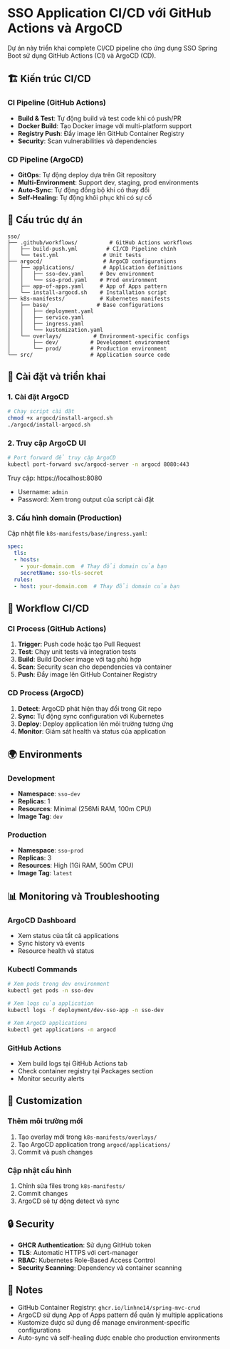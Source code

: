 # SSO Application CI/CD với GitHub Actions và ArgoCD

Dự án này triển khai complete CI/CD pipeline cho ứng dụng SSO Spring Boot sử dụng GitHub Actions (CI) và ArgoCD (CD).

## 🏗️ Kiến trúc CI/CD

### CI Pipeline (GitHub Actions)
- **Build & Test**: Tự động build và test code khi có push/PR
- **Docker Build**: Tạo Docker image với multi-platform support
- **Registry Push**: Đẩy image lên GitHub Container Registry
- **Security**: Scan vulnerabilities và dependencies

### CD Pipeline (ArgoCD)
- **GitOps**: Tự động deploy dựa trên Git repository
- **Multi-Environment**: Support dev, staging, prod environments
- **Auto-Sync**: Tự động đồng bộ khi có thay đổi
- **Self-Healing**: Tự động khôi phục khi có sự cố

## 📁 Cấu trúc dự án

```
sso/
├── .github/workflows/          # GitHub Actions workflows
│   ├── build-push.yml         # CI/CD Pipeline chính
│   └── test.yml              # Unit tests
├── argocd/                   # ArgoCD configurations
│   ├── applications/         # Application definitions
│   │   ├── sso-dev.yaml     # Dev environment
│   │   └── sso-prod.yaml    # Prod environment
│   ├── app-of-apps.yaml     # App of Apps pattern
│   └── install-argocd.sh    # Installation script
├── k8s-manifests/           # Kubernetes manifests
│   ├── base/               # Base configurations
│   │   ├── deployment.yaml
│   │   ├── service.yaml
│   │   ├── ingress.yaml
│   │   └── kustomization.yaml
│   └── overlays/          # Environment-specific configs
│       ├── dev/          # Development environment
│       └── prod/         # Production environment
└── src/                  # Application source code
```

## 🚀 Cài đặt và triển khai

### 1. Cài đặt ArgoCD

```bash
# Chạy script cài đặt
chmod +x argocd/install-argocd.sh
./argocd/install-argocd.sh
```

### 2. Truy cập ArgoCD UI

```bash
# Port forward để truy cập ArgoCD
kubectl port-forward svc/argocd-server -n argocd 8080:443
```

Truy cập: https://localhost:8080
- Username: `admin`
- Password: Xem trong output của script cài đặt

### 3. Cấu hình domain (Production)

Cập nhật file `k8s-manifests/base/ingress.yaml`:
```yaml
spec:
  tls:
  - hosts:
    - your-domain.com  # Thay đổi domain của bạn
    secretName: sso-tls-secret
  rules:
  - host: your-domain.com  # Thay đổi domain của bạn
```

## 🔄 Workflow CI/CD

### CI Process (GitHub Actions)
1. **Trigger**: Push code hoặc tạo Pull Request
2. **Test**: Chạy unit tests và integration tests
3. **Build**: Build Docker image với tag phù hợp
4. **Scan**: Security scan cho dependencies và container
5. **Push**: Đẩy image lên GitHub Container Registry

### CD Process (ArgoCD)
1. **Detect**: ArgoCD phát hiện thay đổi trong Git repo
2. **Sync**: Tự động sync configuration với Kubernetes
3. **Deploy**: Deploy application lên môi trường tương ứng
4. **Monitor**: Giám sát health và status của application

## 🌍 Environments

### Development
- **Namespace**: `sso-dev`
- **Replicas**: 1
- **Resources**: Minimal (256Mi RAM, 100m CPU)
- **Image Tag**: `dev`

### Production
- **Namespace**: `sso-prod`
- **Replicas**: 3
- **Resources**: High (1Gi RAM, 500m CPU)
- **Image Tag**: `latest`

## 📊 Monitoring và Troubleshooting

### ArgoCD Dashboard
- Xem status của tất cả applications
- Sync history và events
- Resource health và status

### Kubectl Commands
```bash
# Xem pods trong dev environment
kubectl get pods -n sso-dev

# Xem logs của application
kubectl logs -f deployment/dev-sso-app -n sso-dev

# Xem ArgoCD applications
kubectl get applications -n argocd
```

### GitHub Actions
- Xem build logs tại GitHub Actions tab
- Check container registry tại Packages section
- Monitor security alerts

## 🔧 Customization

### Thêm môi trường mới
1. Tạo overlay mới trong `k8s-manifests/overlays/`
2. Tạo ArgoCD application trong `argocd/applications/`
3. Commit và push changes

### Cập nhật cấu hình
1. Chỉnh sửa files trong `k8s-manifests/`
2. Commit changes
3. ArgoCD sẽ tự động detect và sync

## 🔒 Security

- **GHCR Authentication**: Sử dụng GitHub token
- **TLS**: Automatic HTTPS với cert-manager
- **RBAC**: Kubernetes Role-Based Access Control
- **Security Scanning**: Dependency và container scanning

## 📝 Notes

- GitHub Container Registry: `ghcr.io/linhne14/spring-mvc-crud`
- ArgoCD sử dụng App of Apps pattern để quản lý multiple applications
- Kustomize được sử dụng để manage environment-specific configurations
- Auto-sync và self-healing được enable cho production environments